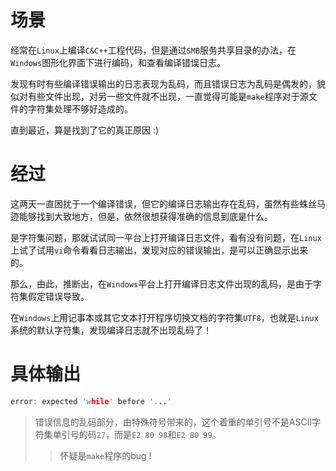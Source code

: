 
# 场景
经常在`Linux`上编译`C&C++`工程代码，但是通过`SMB`服务共享目录的办法，在`Windows`图形化界面下进行编码，和查看编译错误日志。

发现有时有些编译错误输出的日志表现为乱码，而且错误日志为乱码是偶发的，貌似对有些文件出现，对另一些文件就不出现，一直觉得可能是`make`程序对于源文件的字符集处理不够好造成的。

直到最近，算是找到了它的真正原因 :)
# 经过
这两天一直困扰于一个编译错误，但它的编译日志输出存在乱码，虽然有些蛛丝马迹能够找到大致地方，但是，依然很想获得准确的信息到底是什么。

是字符集问题，那就试试同一平台上打开编译日志文件，看有没有问题，在`Linux`上试了试用`vi`命令看看日志输出，发现对应的错误输出，是可以正确显示出来的。

那么，由此，推断出，在`Windows`平台上打开编译日志文件出现的乱码，是由于字符集假定错误导致。

在`Windows`上用记事本或其它文本打开程序切换文档的字符集`UTF8`，也就是`Linux`系统的默认字符集，发现编译日志就不出现乱码了！

# 具体输出
```c
error: expected 'while' before '...'
```

> 错误信息的乱码部分，由特殊符号带来的，这个着重的单引号不是ASCII字符集单引号的码`27`，而是`E2 80 98`和`E2 80 99`。
>>  怀疑是`make`程序的bug !


